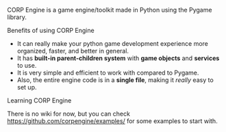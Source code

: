 CORP Engine is a game engine/toolkit made in Python using the Pygame library.

Benefits of using CORP Engine

- It can really make your python game development experience more organized, faster, and better in general.
- It has **built-in parent-children system** with **game objects** and **services** to use. 
- It is very simple and efficient to work with compared to Pygame.
- Also, the entire engine code is in a **single file**, making it _really_ easy to set up.

Learning CORP Engine

There is no wiki for now, but you can check https://github.com/corpengine/examples/
for some examples to start with.
